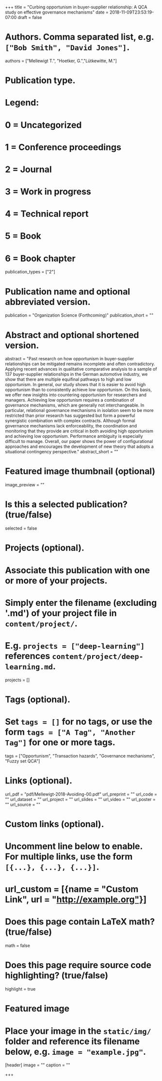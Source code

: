 +++
title = "Curbing opportunism in buyer-supplier relationship: A QCA study on effective governance mechanisms"
date = 2018-11-09T23:53:19-07:00
draft = false

# Authors. Comma separated list, e.g. `["Bob Smith", "David Jones"]`.
authors = ["Mellewigt T.", "Hoetker, G.","Lütkewitte, M."]

# Publication type.
# Legend:
# 0 = Uncategorized
# 1 = Conference proceedings
# 2 = Journal
# 3 = Work in progress
# 4 = Technical report
# 5 = Book
# 6 = Book chapter
publication_types = ["2"]

# Publication name and optional abbreviated version.
publication = "Organization Science (Forthcoming)"
publication_short = ""

# Abstract and optional shortened version.
abstract = "Past research on how opportunism in buyer-supplier relationships can be mitigated remains incomplete and often contradictory. Applying recent advances in qualitative comparative analysis to a sample of 137 buyer-supplier relationships in the German automotive industry, we show that there are multiple equifinal pathways to high and low opportunism. In general, our study shows that it is easier to avoid high opportunism than to consistently achieve low opportunism. On this basis, we offer new insights into countering opportunism for researchers and managers. Achieving low opportunism requires a combination of governance mechanisms, which are generally not interchangeable. In particular, relational governance mechanisms in isolation seem to be more restricted than prior research has suggested but form a powerful synergistic combination with complex contracts. Although formal governance mechanisms lack enforceability, the coordination and monitoring that they provide are critical in both avoiding high opportunism and achieving low opportunism. Performance ambiguity is especially difficult to manage. Overall, our paper shows the power of configurational approaches and encourages the development of new theory that adopts a situational contingency perspective."
abstract_short = ""

# Featured image thumbnail (optional)
image_preview = ""

# Is this a selected publication? (true/false)
selected = false

# Projects (optional).
#   Associate this publication with one or more of your projects.
#   Simply enter the filename (excluding '.md') of your project file in `content/project/`.
#   E.g. `projects = ["deep-learning"]` references `content/project/deep-learning.md`.
projects = []

# Tags (optional).
#   Set `tags = []` for no tags, or use the form `tags = ["A Tag", "Another Tag"]` for one or more tags.
tags = ["Opportunism", "Transaction hazards", "Governance mechanisms", "Fuzzy set QCA"]

# Links (optional).
url_pdf = "pdf/Mellewigt-2018-Avoiding-00.pdf"
url_preprint = ""
url_code = ""
url_dataset = ""
url_project = ""
url_slides = ""
url_video = ""
url_poster = ""
url_source = ""

# Custom links (optional).
#   Uncomment line below to enable. For multiple links, use the form `[{...}, {...}, {...}]`.
# url_custom = [{name = "Custom Link", url = "http://example.org"}]

# Does this page contain LaTeX math? (true/false)
math = false

# Does this page require source code highlighting? (true/false)
highlight = true

# Featured image
# Place your image in the `static/img/` folder and reference its filename below, e.g. `image = "example.jpg"`.
[header]
image = ""
caption = ""

+++
